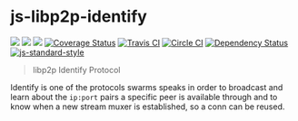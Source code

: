 # js-libp2p-identify

[![](https://img.shields.io/badge/made%20by-Protocol%20Labs-blue.svg?style=flat-square)](http://ipn.io)
[![](https://img.shields.io/badge/project-IPFS-blue.svg?style=flat-square)](http://ipfs.io/)
[![](https://img.shields.io/badge/freenode-%23ipfs-blue.svg?style=flat-square)](http://webchat.freenode.net/?channels=%23ipfs)
[![Coverage Status](https://coveralls.io/repos/github/libp2p/js-libp2p-identify/badge.svg?branch=master)](https://coveralls.io/github/libp2p/js-libp2p-identify?branch=master)
[![Travis CI](https://travis-ci.org/libp2p/js-libp2p-identify.svg?branch=master)](https://travis-ci.org/libp2p/js-libp2p-identify)
[![Circle CI](https://circleci.com/gh/libp2p/js-libp2p-identify.svg?style=svg)](https://circleci.com/gh/libp2p/js-libp2p-identify)
[![Dependency Status](https://david-dm.org/libp2p/js-libp2p-identify.svg?style=flat-square)](https://david-dm.org/libp2p/js-libp2p-identify) [![js-standard-style](https://img.shields.io/badge/code%20style-standard-brightgreen.svg?style=flat-square)](https://github.com/feross/standard)

> libp2p Identify Protocol

Identify is one of the protocols swarms speaks in order to
broadcast and learn about the `ip:port` pairs a specific peer
is available through and to know when a new stream muxer is
established, so a conn can be reused.
